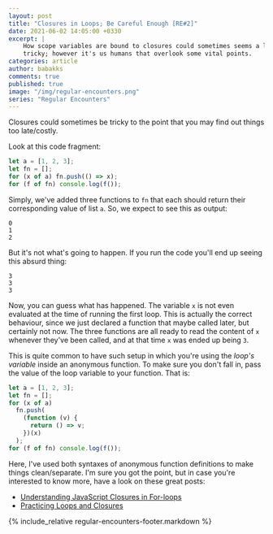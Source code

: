 ```yaml
---
layout: post
title: "Closures in Loops; Be Careful Enough [RE#2]"
date: 2021-06-02 14:05:00 +0330
excerpt: |
    How scope variables are bound to closures could sometimes seems a little
    tricky; however it's us humans that overlook some vital points.
categories: article
author: babakks
comments: true
published: true
image: "/img/regular-encounters.png"
series: "Regular Encounters"
---
```


Closures could sometimes be tricky to the point that you may find out things too late/costly.

Look at this code fragment:

```js
let a = [1, 2, 3];
let fn = [];
for (x of a) fn.push(() => x);
for (f of fn) console.log(f());
```

Simply, we've added three functions to `fn` that each should return their corresponding value of list `a`. So, we expect to see this as output:

```
0
1
2
```

But it's not what's going to happen. If you run the code you'll end up seeing this absurd thing:

```
3
3
3
```

Now, you can guess what has happened. The variable `x` is not even evaluated at the time of running the first loop. This is actually the correct behaviour, since we just declared a function that maybe called later, but certainly not now. The three functions are all ready to read the content of `x` whenever they've been called, and at that time `x` was ended up being `3`.

This is quite common to have such setup in which you're using the *loop's variable* inside an anonymous function. To make sure you don't fall in, pass the value of the loop variable to your function. That is:

```js
let a = [1, 2, 3];
let fn = [];
for (x of a)
  fn.push(
    (function (v) {
      return () => v;
    })(x)
  );
for (f of fn) console.log(f());
```

Here, I've used both syntaxes of anonymous function definitions to make things clean/separate. I'm sure you got the point, but in case you're interested to know more, have a look on these great posts:

- [Understanding JavaScript Closures in For-loops](https://decembersoft.com/posts/understanding-javascript-closures-in-for-loops/)
- [Practicing Loops and Closures](https://medium.com/@ryansperzel/practicing-loops-and-closures-7487bed8c7e3)


{% include_relative regular-encounters-footer.markdown %}
